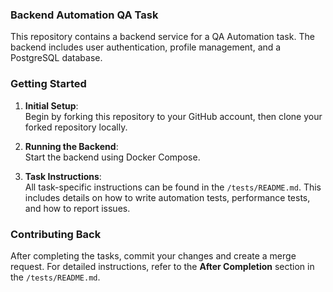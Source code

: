 ### Backend Automation QA Task

This repository contains a backend service for a QA Automation task. The backend includes user authentication, profile management, and a PostgreSQL database.

### Getting Started

1. **Initial Setup**:  
   Begin by forking this repository to your GitHub account, then clone your forked repository locally.

2. **Running the Backend**:  
   Start the backend using Docker Compose.

3. **Task Instructions**:  
   All task-specific instructions can be found in the `/tests/README.md`. This includes details on how to write automation tests, performance tests, and how to report issues.

### Contributing Back

After completing the tasks, commit your changes and create a merge request. For detailed instructions, refer to the **After Completion** section in the `/tests/README.md`.
